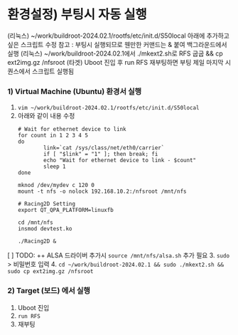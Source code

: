 # 환경설정) 부팅시 자동 실행
 (리눅스) ~/work/buildroot-2024.02.1/rootfs/etc/init.d/S50local 아래에 추가하고 싶은 스크립트 수정
참고 : 부팅시 실행되므로 웬만한 커맨드는 & 붙여 백그라운드에서 실행
(리눅스) ~/work/buildroot-2024.02.1에서 ./mkext2.sh로 RFS 굽굽 && cp ext2img.gz /nfsroot
 (타겟) Uboot 진입 후 run RFS
재부팅하면 부팅 제일 마지막 시퀀스에서 스크립트 실행됨

### 1) Virtual Machine (Ubuntu) 환경서 실행
1. `vim ~/work/buildroot-2024.02.1/rootfs/etc/init.d/S50local`
2. 아래와 같이 내용 수정
    ```
    # Wait for ethernet device to link
    for count in 1 2 3 4 5
    do
            link=`cat /sys/class/net/eth0/carrier`
            if [ "$link" = "1" ]; then break; fi
            echo "Wait for ethernet device to link - $count"
            sleep 1
    done

    mknod /dev/mydev c 120 0
    mount -t nfs -o nolock 192.168.10.2:/nfsroot /mnt/nfs

    # Racing2D Setting
    export QT_QPA_PLATFORM=linuxfb

    cd /mnt/nfs
    insmod devtest.ko

    ./Racing2D &
    ```

[ ] TODO: ++ ALSA 드라이버 추가시 `source /mnt/nfs/alsa.sh` 추가 필요
3. `sudo` > 비밀번호 입력
4. `cd ~/work/buildroot-2024.02.1 && sudo ./mkext2.sh && sudo cp ext2img.gz /nfsroot`

### 2) Target (보드) 에서 실행
1. Uboot 진입
2. `run RFS`
3. 재부팅